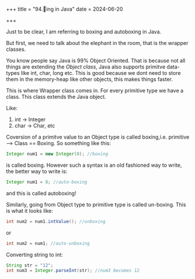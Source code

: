 +++
title = "94.🥊ing in Java"
date = 2024-06-20

+++

Just to be clear, I am referring to boxing and autoboxing in Java.

But first, we need to talk about the elephant in the room, that is the wrapper classes. 

You know people say Java is 99% Object Oriented. That is because not all things are extending the _Object class_, Java also supports primitve data-types like int, char, long etc.
This is good because we dont need to store them in the memory-heap like other objects, this makes things faster.

This is where Wrapper class comes in. For every primitive type we have a class. This class extends the Java object.

Like:
1. int -> Integer
2. char -> Char, etc

Coversion of a primitve value to an Object type is called boxing,i.e. primitive --> Class == Boxing.
So something like this:
```java
Integer num1 = new Integer(8); //boxing
```
is called boxing. However such a syntax is an old fashioned way to write, the better way to write is:
```java
Integer num1 = 8; //auto-boxing
```
and this is called autoboxing!

Similarly, going from Object type to primitive type is called un-boxing. This is what it looks like:
```java
int num2 = num1.intValue(); //unboxing
```
or
```java 
int num2 = num1; //auto-unboxing
```

Converting string to int:
```java
String str = "12";
int num3 = Integer.parseInt(str); //num3 becomes 12
```